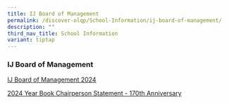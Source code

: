 ```yaml
---
title: IJ Board of Management
permalink: /discover-olqp/School-Information/ij-board-of-management/
description: ""
third_nav_title: School Information
variant: tiptap
---
```

<h3>IJ Board of Management</h3>
<p><a href="/files/IJBOM/IJ_BOM_Members_Photo_Chart.pdf" rel="noopener noreferrer nofollow" target="_blank">IJ Board of Management 2024</a>
</p>
<p><a href="/files/IJBOM/OLQP___2024_Year_Book_Chairperson_Statement__170th_Anniversary_.pdf" rel="noopener nofollow" target="_blank">2024 Year Book Chairperson Statement - 170th Anniversary</a>
</p>